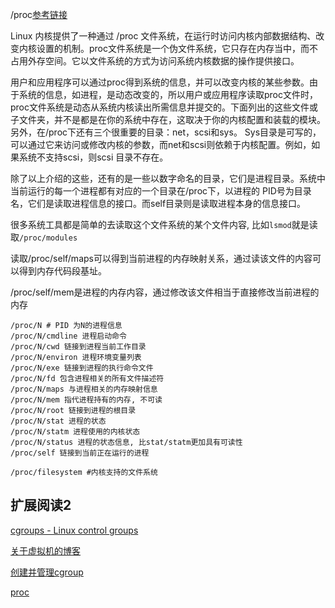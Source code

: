 /proc[参考链接](https://www.jianshu.com/p/3fba2e5b1e17)

Linux 内核提供了一种通过 /proc 文件系统，在运行时访问内核内部数据结构、改变内核设置的机制。proc文件系统是一个伪文件系统，它只存在内存当中，而不占用外存空间。它以文件系统的方式为访问系统内核数据的操作提供接口。

用户和应用程序可以通过proc得到系统的信息，并可以改变内核的某些参数。由于系统的信息，如进程，是动态改变的，所以用户或应用程序读取proc文件时，proc文件系统是动态从系统内核读出所需信息并提交的。下面列出的这些文件或子文件夹，并不是都是在你的系统中存在，这取决于你的内核配置和装载的模块。另外，在/proc下还有三个很重要的目录：net，scsi和sys。 Sys目录是可写的，可以通过它来访问或修改内核的参数，而net和scsi则依赖于内核配置。例如，如果系统不支持scsi，则scsi 目录不存在。

除了以上介绍的这些，还有的是一些以数字命名的目录，它们是进程目录。系统中当前运行的每一个进程都有对应的一个目录在/proc下，以进程的 PID号为目录名，它们是读取进程信息的接口。而self目录则是读取进程本身的信息接口。

很多系统工具都是简单的去读取这个文件系统的某个文件内容, 比如`lsmod`就是读取`/proc/modules`

读取/proc/self/maps可以得到当前进程的内存映射关系，通过读该文件的内容可以得到内存代码段基址。

/proc/self/mem是进程的内存内容，通过修改该文件相当于直接修改当前进程的内存

```cassandraql
/proc/N # PID 为N的进程信息
/proc/N/cmdline 进程启动命令
/proc/N/cwd 链接到进程当前工作目录
/proc/N/environ 进程环境变量列表
/proc/N/exe 链接到进程的执行命令文件
/proc/N/fd 包含进程相关的所有文件描述符
/proc/N/maps 与进程相关的内存映射信息
/proc/N/mem 指代进程持有的内存, 不可读
/proc/N/root 链接到进程的根目录
/proc/N/stat 进程的状态
/proc/N/statm 进程使用的内核状态
/proc/N/status 进程的状态信息, 比stat/statm更加具有可读性
/proc/self 链接到当前正在运行的进程

/proc/filesystem #内核支持的文件系统
```


## 扩展阅读2
[cgroups - Linux control groups](http://www.man7.org/linux/man-pages/man7/cgroups.7.html)

[关于虚拟机的博客](https://segmentfault.com/u/wuyangchun)

[创建并管理cgroup](https://segmentfault.com/a/1190000007241437)

[proc](http://man7.org/linux/man-pages/man5/proc.5.html)